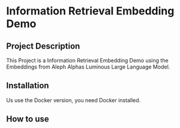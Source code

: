 # Information Retrieval Embedding Demo



## Project Description
This Project is a Information Retrieval Embedding Demo using the Embeddings from Aleph Alphas Luminous Large Language Model.

## Installation

Us use the Docker version, you need Docker installed.

## How to use
